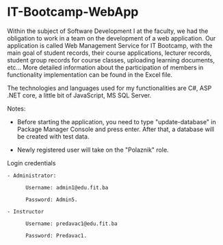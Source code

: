 # IT-Bootcamp-WebApp

Within the subject of Software Development I at the faculty, we had the obligation to work in a team on the development of a web application. 
Our application is called Web Management Service for IT Bootcamp, with the main goal of student records, their course applications, lecturer records, 
student group records for course classes, uploading learning documents, etc... More detailed information about the participation of members in functionality implementation can be found in the Excel file.

The technologies and languages used for my functionalities are C#, ASP .NET core, a little bit of JavaScript, MS SQL Server.

Notes:
   - Before starting the application, you need to type "update-database" in Package Manager Console and press enter. After that, a database will be created with test data. 

   - Newly registered user will take on the "Polaznik" role.

Login credentials

    - Administrator:

          Username: admin1@edu.fit.ba	

          Password: Admin5.

    - Instructor

          Username: predavac1@edu.fit.ba
          
          Password: Predavac1.


